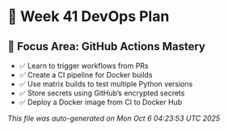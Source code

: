 # 📅 Week 41 DevOps Plan

## 🎯 Focus Area: GitHub Actions Mastery

- ✅ Learn to trigger workflows from PRs
- ✅ Create a CI pipeline for Docker builds
- ✅ Use matrix builds to test multiple Python versions
- ✅ Store secrets using GitHub’s encrypted secrets
- ✅ Deploy a Docker image from CI to Docker Hub

_This file was auto-generated on Mon Oct  6 04:23:53 UTC 2025_
